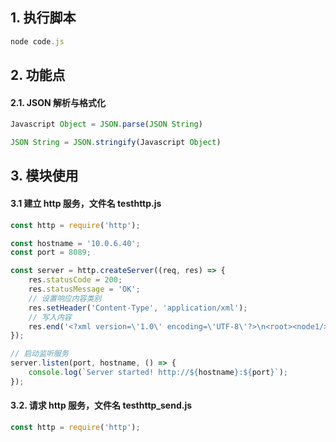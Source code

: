 
## 1. 执行脚本

```javascript
node code.js
```

## 2. 功能点

#### 2.1. JSON 解析与格式化

```javascript
Javascript Object = JSON.parse(JSON String)

JSON String = JSON.stringify(Javascript Object)
```

## 3. 模块使用

#### 3.1 建立 http 服务，文件名 testhttp.js

```javascript
const http = require('http');

const hostname = '10.0.6.40';
const port = 8089;

const server = http.createServer((req, res) => {
    res.statusCode = 200;
    res.statusMessage = 'OK';
    // 设置响应内容类别
    res.setHeader('Content-Type', 'application/xml');
    // 写入内容
    res.end('<?xml version=\'1.0\' encoding=\'UTF-8\'?>\n<root><node1/><node2><node2-1 att=\'val\'/></node2></root>');
});

// 启动监听服务
server.listen(port, hostname, () => {
    console.log(`Server started! http://${hostname}:${port}`);
});
```

#### 3.2. 请求 http 服务，文件名 testhttp_send.js

```javascript
const http = require('http');


```

